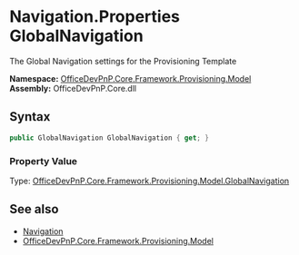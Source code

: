 # Navigation.Properties GlobalNavigation
The Global Navigation settings for the Provisioning Template  

**Namespace:** [OfficeDevPnP.Core.Framework.Provisioning.Model](OfficeDevPnP.Core.Framework.Provisioning.Model.md)  
**Assembly:** OfficeDevPnP.Core.dll  
## Syntax
```C#
public GlobalNavigation GlobalNavigation { get; }
```

### Property Value
Type: [OfficeDevPnP.Core.Framework.Provisioning.Model.GlobalNavigation](OfficeDevPnP.Core.Framework.Provisioning.Model.GlobalNavigation.md)  

## See also
- [Navigation](OfficeDevPnP.Core.Framework.Provisioning.Model.Navigation.md) 
- [OfficeDevPnP.Core.Framework.Provisioning.Model](OfficeDevPnP.Core.Framework.Provisioning.Model.md)
